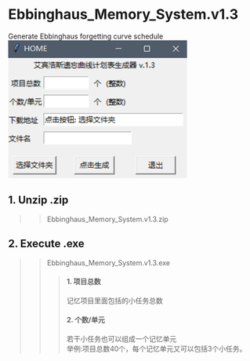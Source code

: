 # Ebbinghaus_Memory_System.v1.3
Generate Ebbinghaus forgetting curve schedule
![HOME.png](https://github.com/liushuqing506/Ebbinghaus_Memory_System.v1.3/blob/main/img/HOME.png)
## 1. Unzip .zip
>>Ebbinghaus_Memory_System.v1.3.zip
## 2. Execute .exe
>>Ebbinghaus_Memory_System.v1.3.exe
>>>#### 1. 项目总数
>>>记忆项目里面包括的小任务总数
>>>#### 2. 个数/单元
>>>若干小任务也可以组成一个记忆单元  
举例:项目总数40个，每个记忆单元又可以包括3个小任务。

